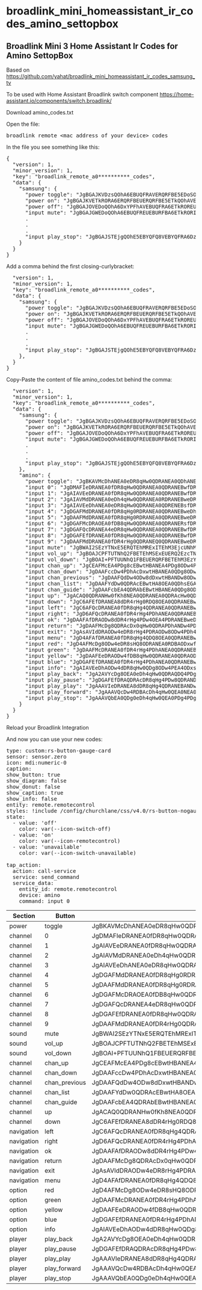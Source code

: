 # broadlink_mini_homeassistant_ir_codes_amino_settopbox
## Broadlink Mini 3 Home Assistant Ir Codes for Amino SettopBox
Based on https://github.com/yahat/broadlink_mini_homeassistant_ir_codes_samsung_tv

To be used with Home Assistant Broadlink switch component https://home-assistant.io/components/switch.broadlink/

Download amino_codes.txt

Open the file: <pre>broadlink_remote_\<mac_address_of_your_device\>_codes</pre>

In the file you see something like this:
<pre>{
  "version": 1,
  "minor_version": 1,
  "key": "broadlink_remote_a0**********_codes",
  "data": {
    "samsung": {
      "power toggle": "JgBGAJKVDzsQOhA6EBUQFRAVERQRFBE5EDoSOBEUERQRFBAVEBURFBE5ERQRFBAVERQRFBEUETkRFBE5ETkRORE5EToQOg8ADQUAAA==",
      "power on": "JgBGAJKVETkRORA6ERQRFBEUERQRFBE5ETkQOhAVEBUQFREUEBUQOhEUERQRORE5EBURFBA6EBUQOhE5EBUQFRA6EDoRFBEADQUAAA==",
      "power off": "JgBGAJOVEDoQOhA6DxYPFhAVEBUQFRA6ETkROREUERQRFBEUEBUQFREUERQRORE5EBUQFRE5ETkRORE5ERUQFRA6DzsPFhAADQUAAA==",
      "input mute": "JgBGAJGWEDoQOhA6EBUQFREUEBURFBA6ETkRORITERQRFBEUEBURORE5ETkROREUERQTEhEUEBYPFhAVEBUQOg87EDoQOg8ADQUAAA==",
      .
      . 
      .
      "input play_stop": "JgBGAJSTEjgQOhE5EBYQFQ8VEBYQFRA6DzsPOxAVEBUPFg8WEBUQFRA6EDoRFBAVERQROg8VEDoRFBEUETkQOhE5EhMQOhAADQUAAA=="
    }
  }
}      
</pre>

Add a comma behind the first closing-curlybracket:
<pre>
  "version": 1,
  "minor_version": 1,
  "key": "broadlink_remote_a0**********_codes",
  "data": {
    "samsung": {
      "power toggle": "JgBGAJKVDzsQOhA6EBUQFRAVERQRFBE5EDoSOBEUERQRFBAVEBURFBE5ERQRFBAVERQRFBEUETkRFBE5ETkRORE5EToQOg8ADQUAAA==",
      "power on": "JgBGAJKVETkRORA6ERQRFBEUERQRFBE5ETkQOhAVEBUQFREUEBUQOhEUERQRORE5EBURFBA6EBUQOhE5EBUQFRA6EDoRFBEADQUAAA==",
      "power off": "JgBGAJOVEDoQOhA6DxYPFhAVEBUQFRA6ETkROREUERQRFBEUEBUQFREUERQRORE5EBUQFRE5ETkRORE5ERUQFRA6DzsPFhAADQUAAA==",
      "input mute": "JgBGAJGWEDoQOhA6EBUQFREUEBURFBA6ETkRORITERQRFBEUEBURORE5ETkROREUERQTEhEUEBYPFhAVEBUQOg87EDoQOg8ADQUAAA==",
      .
      . 
      .
      "input play_stop": "JgBGAJSTEjgQOhE5EBYQFQ8VEBYQFRA6DzsPOxAVEBUPFg8WEBUQFRA6EDoRFBAVERQROg8VEDoRFBEUETkQOhE5EhMQOhAADQUAAA=="
    },
  }
}    
</pre>

Copy-Paste the content of file amino_codes.txt behind the comma:
<pre>
  "version": 1,
  "minor_version": 1,
  "key": "broadlink_remote_a0**********_codes",
  "data": {
    "samsung": {
      "power toggle": "JgBGAJKVDzsQOhA6EBUQFRAVERQRFBE5EDoSOBEUERQRFBAVEBURFBE5ERQRFBAVERQRFBEUETkRFBE5ETkRORE5EToQOg8ADQUAAA==",
      "power on": "JgBGAJKVETkRORA6ERQRFBEUERQRFBE5ETkQOhAVEBUQFREUEBUQOhEUERQRORE5EBURFBA6EBUQOhE5EBUQFRA6EDoRFBEADQUAAA==",
      "power off": "JgBGAJOVEDoQOhA6DxYPFhAVEBUQFRA6ETkROREUERQRFBEUEBUQFREUERQRORE5EBUQFRE5ETkRORE5ERUQFRA6DzsPFhAADQUAAA==",
      "input mute": "JgBGAJGWEDoQOhA6EBUQFREUEBURFBA6ETkRORITERQRFBEUEBURORE5ETkROREUERQTEhEUEBYPFhAVEBUQOg87EDoQOg8ADQUAAA==",
      .
      . 
      .
      "input play_stop": "JgBGAJSTEjgQOhE5EBYQFQ8VEBYQFRA6DzsPOxAVEBUPFg8WEBUQFRA6EDoRFBAVERQROg8VEDoRFBEUETkQOhE5EhMQOhAADQUAAA=="
    },
    "amino": {
      "power toggle": "JgBKAVMcDhANEA0eDR8qHw0QDRANEA0QDhANEBsfDRANEA0QHBANEA0fDRAcHg0RGxANHw0QDRANEA0RGxANHw0QDQAI51cdDRANEA0fDR4rHg0QDRAOEA0QDRANEBweDRANEQ0QGxANEQ0eDRAcHw0QGxAOHg0QDRAOEA0QGxAOHg0QDQAI6FYdDRANEA0fDR4rHg0QDRAOEA0QDRANEBweDRANEQ0QGxANEQ0eDRAcHw0QGxAOHg0QDRANEQ0QGxAOHg0QDQAI51ccDhANEA0eDh4qHw0QDRANEA4QDRANEBweDRANEA4QGxANEA0fDRAcHg4QGxANHw0QDREMEA4QGxEMHw0QDQAI5lgcDhANEA0eDh4qHw0QDRANEA0RDRANEBsfDw4NEA0RGxANEA0fDRAcHg4QGxANHw0QDRANEA4QGxANHw0QDQANBQ==",
      "input 0": "JgDMAFIeDRANEA0fDR8qHw0QDRANEA0QDRANEBwfDRANEA0QHBANEA0QDR8bHw0QHBANHg0QDRENEA0QDRANEA0QDRANAAjpUh4OEA0QDR4NHyofDRANEA0QDRANEQ0QGx8NEA0QDRAcEA0QDRANHxsfDRAcEA0fDRANEA0QDRANEA0QDRANEQ0ACOZWHQ0QDRANHg4eKh8NEA0QDRANEA0RDRAbHw0QDRANEBwQDRANEA0fHB4NEBwQDR8NEA0QDRANEA0QDRANEQ0QDQANBQ==",
      "input 1": "JgAIAVEeDRANEA0fDR8qHw0QDRANEA0QDRANEBwfDRANEA0QHBANEA0eDhAbHw0QHBANHg4QDRANEA0QDRANEA0QHAAI7lcdDRANEA0fDR4qHw0QDRANEQ0QDRANEBweDRANEA0RGxANEA0fDRAcHg0QHBANHw0QDRANEA0QDRANEQ0QGwAI7lUfDRANEA0fDR8qHg4QDRANEA0QDRANEBweDhANEA0QHBANEA0eDhAbHw0QHBANHg0QDRENEA0QDRANEA0QHAAI71YdDRANEA0eDh4qHw0QDRANEA0RDRANEBsfDRANEA0QHBANEA0fDRAcHg0QHBANHw0QDRANEA0QDRANEA0RGwANBQ==",
      "input 2": "JgAIAVMdDRANEA0eDh4qHw0QDRANEA0RDRANEBweDRANEA0QHBANEA0QDR8cHg0QHBANHw0QDRANEA0QDRAOEBsfDQAI5VYeDRANEQ0eDR8qHw0QDRANEA0QDRANEBwfDRANEA0QHBANEA0QDR8bHw0QHBANHg0RDRANEA0QDRANEBweDQAI5VgcDhANEA0eDR8qHw0QDRANEA0QDRAOEBsfDRANEA0QHBANEA0QDR8bHw0QHBANHw0QDRANEA0QDRANEBweDQAI5VYfDRANEA0fDR4rHg0QDRANEA4QDRANEBsfDRANEA0QHBANEA0QDR8cHg0QHBANHw0QDRANEA0QDRANERsfDQANBQ==",
      "input 3": "JgAIAVEeDhANEA0eDR8qHw0QDRANEA0QDRENEBsfDRANEA0QHBANEA0fDRAcHg0QHBANHw0QDRANEA0QDRANEBwQDQAI7lUfDRANEA0fDR8qHg4QDRANEA0QDRANEBweDhANEA0QHBANEA0eDREbHw0QHBANHg0QDhANEA0QDRANEBwQDQAI7VYeDhANEA0eDR8qHw0QDRANEA0QDRENEBsfDRANEA0QHBANEA0fDRAcIAsRGxANHw0QDRANEA0QDRANEBwQDQAI7VgdDRANEA0fDR4rHg0QDRENEA0QDRANEBweDRANEQ0QGxANEA4eDRAcHw0QGxANHw0QDRANEA0RDRANEBsQDQANBQ==",
      "input 4": "JgDGAFMdDRANEA0fDR8qHg0RDRANEA0QDRANEBweDhANEA0QGxENEA0QDR4cHw0QGxENHg0QDRAOEA0QDRAcHg0QDQAI5lUfDRANEA0fDR4rHg0QDhANEA0QDRANEBweDRENEA0QGxANEQ0QDR4cHw0QGxENHg0QDRANEQ0QDRAbHw0QDQAI6lEfDRANEA0fDR4rHg0QDhANEA0QDRANEBweDRAOEA0QGxANEQ0QDR4cHw0QGxAOHg0QDRANEQ0QDRAbHw0QDQANBQ==",
      "input 5": "JgDAAFMdDRANEA0fDR8qHg0RDRANEA0QDRANEBweDRENEA0QGxAOEA0eDRAcHw0QGxAOHg0QDRAOEA0QDRAbHxwACO1WHg4QDRANHg0fKh8NEA0QDRANEA0RDRAbHw0QDRANEBwQDRANHw0QHB4NEBwQDR8NEA0QDRANEA0QHB8bAAjuWBwNEA0RDR4NHyofDRANEA0QDRANEA0RGx8NEA0QDRAcEA0QDR8NEBsfDRAcEA0eDhANEA0QDRANEBweHAANBQ==",
      "input 6": "JgDGAFMcDRAOEA0fDB8qHw0QDRANEA0QDRANERsfDRANEA0QHBANEA0QDR8bHw0QHBANHg4QDRANEA0QDRAcEA0eDgAI5FYfDRANEA0fDR4rHg0QDRANEQ0QDRANEBweDRANEA0QHBANEA0QDR8cHg0QHBANHw0QDRANEA0QDRAcEA0fDQAI5VcdDRANEA0fDR8qHg0RDRANEA0QDRANEBweDRAOEA0QGxANEA4QDR4cHg4QGxANHw0QDRANEA0QDhAbEA0fDQANBQ==",
      "input 7": "JgDGAFQcDRANEA4eDR8qHw0QDRANEA0QDRANEBwfDRANEA0QHBANEA0fDRAbHw0QHBANHw0QDRANEA0QDRAcEA0QDQAI7VYfDRANEA0fDR8qHg4QDRANEA0QDRANEBwfDRANEA0QHBANEA0eDREbHw0QHBANHg0QDhANEA0QDRAcEA0QDQAI71QfDRANEA0eDh4qHw0QDRANEA0QDhANEBsfDRANEA0QHBANEA0fDRAcHg0QHBANHw0QDRANEA0QDRAcEA0QDQANBQ==",
      "input 8": "JgDGAFEfDRANEA0fDR8qHw0QDRANEA0QDRANEBwfDRANEA0QHBANEA0QDR8bHw0QHBANHg4QDRANEA0QHB4NEA0QDgAI5VgcDRANEA4eDR8qHw0QDRANEA0QDRANEBwfDRANEA0QHBANEA0QDR8bHw0QHBANHg4QDRANEA0QHB4NEA0RDQAI5VUfDRANEA0fDR8qHg4QDRANEA0QDRANEBwfDRANEA0QHBANEA0QDR4cHw0QHBANHg0QDRENEA0QGx8NEA0QDQANBQ==",
      "input 9": "JgDAAFMdDRANEA0fDR4rHg0QDRANEQ0QDRANEBweDRANEA4QGxANEA0fDRAcHg4QGxANHw0QDRANEA0RGx8NEBwACO1WHw0QDRANHw0eKh8NEA0QDRENEA0QDRAbHw0QDRANERsQDRANHw0QHB4NERsQDR8NEA0QDRANEBwfDRAbAAjuVR8NEA0QDR8NHyoeDhANEA0QDRANEA0QHB4NEQ0QDRAbEA0RDR4NEBwfDRAbEA0fDRANEA0QDhAbHw0QHAANBQ==",
      "input mute": "JgBWAI2SEzYTNxE5ERQTEhMRExITEhM3EjcUNhMSExITEhMSExITNhE5EzcUNRMSExITEhMSExITEhMRExITNxM3EzYSOBIABkSSkRMSEwAMZZOQExITAA0F",
      "input vol_up": "JgBOAJCPFTUTNhQ2FBETEhMSExEUERQ2EzcTNhUQFBETEhMSExITNhQ2FDYUERMSExEUERQRFBETEhMSEzYUNhQ2FDUVNRQABkKUkBQREwANBQ==",
      "input vol_down": "JgBOAI+PFTUUNhQ1FBEUERQRFBETEhM3EzYUNhMSExITEhMRFBEUNhM3FBETNhQRFBETEhMSExITEhM2FRATNxM2FDYWNBMABkOUjxUQFAANBQ==",
      "input chan_up": "JgCEAFMcEA4PDg8cEBwtHBANEA4PDg8ODw4PDh4cDw4QDRAOHg0QDg8ODxweHBANHw0QHA8OEA0eHQ8NEA4PDg8ODwAI5VYcEA4PDhAbEBwtHBANEA4PDg8ODw4RDB4cEA0QDg8OHg0QDg8ODxweHBANHw0QHA8OEA4dHBANEA4PDg8ODwANBQ==",
      "input chan_down": "JgDAAFccDw4PDhAcDxwtHBANEA0QDg8ODw4PDh4cEA0QDRAOHg0QDg8cEA0eHBANHw0QHBANEA0eHBANEA4PDh4ACO1WHBANEA0QHQ8cLRwQEwoNEA4PDg8ODw0fHA8OEA0QDh0OEA0QGxAOHhwQDR8NEBsQDg8OHhwQDRANEA0fAAjqWRwPDhANEBwPHC0cEA0QDRAODw4PDhANHh0PDRANEA4eDg8ODxwQDR4cEA0fDRAcEA0QDR4cEA0QDg8OHgANBQ==",
      "input chan_previous": "JgDAAFQdDw4ODw8dDxwtHBANDw8ODw8ODw4PDh0dEA4PDg8OHQ4QDg8ODh0dHg8OHQ4QHB4cEA4PDg4PDw4eDg8ACOtYHQ8ODg8PHBAcLRwPDg8ODw4QDg8ODw4eHA8ODw4PDh4ODw4PDhAcHhwQDR4ODx0eHA8ODw4QDRAOHQ4QAAjqWRwPDg8OEBwPHSwcEA4PDg4PDw4PDg4PHhwQDg8ODw4eDg8ODw4PHB4dDw4eDg8cHhwQDg8ODw4PDh4ODwANBQ==",
      "input chan_list": "JgDAAFYdDw0QDRAcEBwtHA8OEA0QDhsEGAUPDh4cEA0QDRANHg4QDRAODxweHBANHw0QGxAOHhweDRAOEBsQDRAACOJZHBANEA0QHA8cLRwQDRAODw4QDRANEA0eHBANEA0QDh4NEA4PDg8dHhsQDh4NEBwQDR8bHw0QDRAcEA0QAAjiWBwQDRAODxwQHC0cEA0QDRANEA0QDg8NHxwQDRANEA4eDRANEA0QHB4cEA0eDhAbEA4eHB4NEA4PHBANEAANBQ==",
      "input chan_guide": "JgDAAFcbEA4QDRAbEBwtHBANEA0QDg8ODw4QDR4cEA0QDg8NHw0QDRAcEA0fGxAOHg0QHB4NEBwQDR8NEBsQDhAACOJZGxANEA0QHBAcLRwQDRANEA0QDg8ODw4eHBANEA0QDR8NEA0QHBANHhwQDR8NEBsfDRAcEA0fDRAbEA0QAAjkVxwQDRAODxwQHC0bEA4QDRANEA0QDg8OHhsQDhANEA0fDRANEBsQDh4cEA0eDhAcHg0QHBANHg4PHBAODwANBQ==",
      "input up": "JgACAQ0QDRANHw0fKh8NEA0QDRANEA0QDRAcHw0QDRANEBwQDRANEA0fGx8NEBwQDR4NEBwfGxANHw0QDRANAAjlVh8NEA0QDR8NHiofDRANEA0QDhANEA0QHB4NEA0QDRAcEA0QDRANHxweDRAcEA0fDRAcHhwQDR8NEA0QDQAI5VUfDRANEA0fDR4rHg0QDRENEA0QDRANEBweDRANEQ0QGxANEA4QDR4cHg4QGxANHw0QHB4cEA0fDRANEA0ABsYSAAIMWB0NEA0QDR8NHiseDRANEQ0QDRANEA0QHB4NEA0QDhAbEA0QDRAOHhweDREbEA0fDRAcHhwQDR8NEA0QDQANBQ==",
      "input down": "JgC6AFEfDRANEA8dDR4rHg0RDQ8OEA0QDRANEBweDRAOEA0QGxENEA0eDRAcHg4QGxAOHg0QHB4cEA0fEA0cAAjtVh4ODw4QDR4OHiofDRANEA0QDg8ODw8PGx8NEA0QDw8bEA0QDx0NEBweDRAcEA0fDRAeHB4ODR4ODxwACO1ZHA0QDRANHw0eKx4ODw4PEQkREA0QDRAcHg4PDhANEBwPDg8OHg4QGx8NEB4NDh4QDR8bHBEMHw0QHAANBQ==",
      "input left": "JgC6AFQcDRANEA0fDR8qHg4QDRANEA0QDRANEBweDg8OEA0PHQ8OEA0QDR4cHw8OHA8OHg0QHB4cEA0fHB4NAAjpVBwODw4QDR4NHyofDRANEA0QDREMEA4QGx8NEA0QDRAcEA0QDRANHxsfDRAcEA0eDg8cHx4NDh4cHg4ACOVYGxAODQ8OHg4eKh8NEA0QDRANEA4PDhAbHw0QDRANEBwQDRANEA0fHB4NEBwQDR4OEBsfHA8OHhweDgANBQ==",
      "input right": "JgD6AFQcDRANEA0fDR4rHg4PDhANEA0QDRANEBweDg8ODw4QGxAODw4eDRAcHg4QGxAOHg0QHB4cEA0fHA8OAAjtWRsODw4QDR4OHiofDRANEA0QDRAODw4PHB8NEA0QDRAcEA0QDR8QDRweDRAcEA0eDhAbHxwQDR4fDQ0ACLcILlkcDRANEA0fDR4rHg0QDg8ODw4QDRANEBweDRAODw4QGxANEA4eDRAcHg4QGxANHw0QHB4cEA0fGxAOAAjtVh4NEA0QDR8NHyoeDhANEA0QDRANEA0QHB4OEA0QDRAcDw4QDR4ODxwfDRAcEA0eDRAcHhwQDh4cEA0ADQU=",
      "input ok": "JgDAAFAfDRAODw8dDR4rHg4PDw4OEA4PDRANEBweDg8OEA4PHA8OEA0eDRAcHw4PHQ4PHQ8OHB8bEA8ODh4PDg4ACOVWHg0QDw8NHg4eKh8NEA0QDRAPDg4PDhAdHQ0QDw4ODxwQDRAOHg0QHB4NEBwQDR8NEBweHBANEA0fDw4NAAjmVR8PDg4PDx0NHyoeDg8OEA0QDRANEA0QHB8NEA0QDRAcDw8PDR4ODxwfDw4cEA0eDRAcHxsQDhANHg8ODgANBQ==",
      "input return": "JgDAAFMcDg8QDRAcDx0qHw0QDRAPDhANDw4PDh4dEA0PDhANHw0QDQ8ODx0eHBANHBAQHBweDRAQDRANDg8fDQ4ACO1ZHA0QDw4QHA8dKh4ODxAODw4QDQ8ODw4fGw4QEA0QDR4ODw4PDg8dHB4PDh4OEBseHQ8ODRANEA8OHBAPAAjsWB0NEBANDR8QGyseDg8QDg8OEA0QDRANHxsODw4QEA0dDhAODw4PHRsfDRAcEA0eHxwQDRANDw4PDhwQEAANBQ==",
      "input exit": "JgAsAVIdDRAODw4eDR8rHg4PDRAODw8ODw4PDh4dDRANEA0QHQ8ODw4eDg8dHQ0QHQ8OHg0QHR0dHR4dHQAI7FYfDg8ODw8dDxwrHg0QDw8NEA4PDg8PDh0dDg8PDw4PHQ4PDw4dDRAeHQ0QHQ4PHQ0QHh0bHxweHQAI7VcdDRAODw4eDR8qHw0QDg8PDg8ODg8PDx0dDw4PDg8OHQ8ODw8dDg8dHQ0QHQ8PHQ4PHR0dHR0eGwAI7lgdDRAPDg8dDR8rHQ0QDw8ODw4PDw4PDh0dDREODw4PHQ8ODw4dDhAdHQ0QHQ8OHQ8OHh0bHx0dHAAI71cdDRANEA4eDR4sHQ0QDw4PDw4PDg8NEBweDRAODw8PHQ4PDg8dDw4dHQ4QHQ4PHQ0QHR0cHxsfHAANBQ==",
      "input menu": "JgD4AFAfDRANEA0fDR8qHg4QDQ8OEA0QDRANEBweDhANEA0QHBANEA0QDR8bHw0QHBANHg4QGx8cHhweDg8OAAjlWBwOEA0QDR4OHiseDRANEA0QDg8OEA0QHB4NEQwQDg8cEA0QDRAOHhweDg8cEA4eDRAcHhweHCAMEA0ACOVZHA8ODRANHw0eKx8NDw4QDRANDw4QDRAcHg4QDRANEBwPDg8OEA0eHB4OEBsQDh4NEBweHB8cHg0QDQAI5VYfDRANEA0fDR4rHg4PDhANEA0QDRANEBweDg8OEA0QHA8OEA0QDR8bHw0RGxANHg0QHB4cHxweDRANAA0F",
      "input red": "JgD4AFMcDg8ODw4eDR8sHQ8ODRANEA0RDBAODxwfDRANEA0QHBANEA0fDRAcHg0QHBANHw0QHA8OHhwQDR8bAAjuVh4PDw0QDR4OHiofDRANEA0QDg8OEA0QGx8NEA0QDREbEA0QDR8NEBweDg8cEA0fDRAcEA0eHBANHxwACO1WHg4PDhANHw0eKh8NEA0QDRANEA4PDhAbHw0QDRANEBwQDRANHw0QHB4NEBwQDR8NEBwPDh4cEA0fGwAI7lkbDhANEA0eDh4rHg0QDRENDw4QDRANEBweDRANEQ0PHBANEA4eDRAcHg4QGxANHw0QHBANHhwQDR8cAA0F",
      "input green": "JgDAAFMcDRANEA0fDR4rHg4PDhANEA0QDRANEBweDhANDw4QHA8OEA0QDR4cHw0QHA8OHg0QHBANHxwPDhANHg0ACOVXHg0QDRAOHg0fKh8NEA0QDRANEA0RDBAcHw0QDRANEBwQDRANEA0fGx8NEBwPDh4ODxwODx8cEA0QDR4OAAjoVRwNEA0QDh4NHyoeDhANEA0QDRANEA0QHB8NEA0QDRAcEA0QDRANHxsfDRAcEA0eDhAbEA4eHBANEA0eDgANBQ==",
      "input yellow": "JgDAAFEeDRAODw4fDB8qHw0QDRANEA0QDRAODxwfDQ8OEA0OHhANEA0eDhAcHg0QHBANHg4QGxAOHhwQDRANEA0ACO5YHA0QDRAOHg0fKh4OEA0QDRANEA0QDRAcHg4QDRANEBwQDRANHg4QGx8NEBwQDR4ODxwQDR8cDw4QDRANAAjtWRsOEA0QDR4OHi0cDRANEA4PDhANEA0QHB4NEA0QDg8cEA0QDR8NEBweDg8cEQwfDRAcDw4eHBANEA0QDgANBQ==",
      "input blue": "JgDGAFEfDRANEA0fDR4rHg4PDhANEA0QDRANEBweDg8OEA0QHA8OEA0QDR4cHw0QHA8OHg0QHBANEA0fDRANEA0QDQAI5VYeDw8NEA0eDx0qHw0QDRANEA0QDhANEBsfDRANEA0QHA8OEA0QDR8cHg0QHBANHw0QHA8OEA0eDg8OEA0QDQAI5lUeDRAODw4eDR8qHg4QDRANEA0QDRANEBweDhANEA0QHBANEA0QDR4cHw0QHBANHg4PHBANEA0fDRANEA0QDgANBQ==",
      "input info": "JgAIAVEeDhAODw4dDR8qHw0QDg8ODw4PEA4ODxsfDRAODw4PHQ8ODw4PDx0cHg0QHQ8OHg0QDg8ODw4PHQ8ODw0QDgAI7lYeDRAODw4eDR4sHQ0QDw4PDw4PDRAODx0dDg8PDw0QHQ4PDg8PDh0cHw4PGxAPHQ0QDw4OEA4PHQ4PDw4PDgAI7lQfDRAODw4eDR8qHg4QDg8ODw4PDg8ODx0dDhAODw4PHQ4PDw0QDh0cHw0QHA8OHg0QDw4PDw4PHQ4PDw4PDgAI7VUfDRAODw8dDR8qHw4PDg8ODw4PDg8ODxwfDg8ODw4PHBAODw4PDh4bHw4PHQ8OHQ0QDw8ODw0QHQ8ODw0QDgANBQ==",
      "input play_back": "JgA2AVYcDg8OEA0eDh4qHw0QDRAQDQ4PDg8ODxwfDRAQDRANHw0PDg0fEA0cHg0QHw0NHw0QDw4eHBweDg8eAAjsWBwODxANEBwPHSseDw4PDg8OEA0PDg8PGx8PDhANDRAfDQ8ODx0NEBweDRAcEA8dDw4NEBweHB4RDBwACPBXGw4PDw8PHA0fKh8QDQ0QDw4QDQ8OEA0fHA8ODRAQDRwQEA0QHA0QHhwQDR4OEBsOEBANHhweHA8OHgAI7FkbDw4PDhAcDR8qHhANEQ0PDhANDRAQDRweDw4RDQ8OHQ4OEA0eDg8eHQ0QHQ8QGxANFQgfHB0dDRAeAAjuVhsOEBANDxwPHSseDw4QDQ0QDw4QDRENHB4QDRANEA0eDhANDx0NEB0dDRAeDg8dEA0PDhweHB4ODxwADQU=",
      "input play_pause": "JgDGAFEfDRAQDRAcDR8qHg4PDw8QDRANDw4PDh4cDg8OEA0QHQ4OEA8ODxweHRANHQ4PHRANDw4cEA0fDw4NEBANDwAI5FcdDRANEA8dDx0sHRANDw4PDg8ODw4NEBwfDw4PDg8OHg4QDQ8ODx0dHRANHQ8NHhANEA4dDhAcDw4PDhANEAAI5FYdDRANEA8dDR8qHg4PDhAPDg8ODRAPDhweDhAPDg8OHQ4OEA8ODR4eHQ0QHBANHg4PDw4fDRAcDRANEA0QDgANBQ==",
      "input play_play": "JgAAAVIeDRANEA8dDR8qHg4QDRANEBANDw4NEB8cDRANEA8OHg4NEA0eDhAbHw0QHBAQGw4PEQ0cHhwQEBsODxAACONZGw4PEA4NHg4eKh8NEA0QEAoQEBANDhAbHw0QEA0NEB4ODRANHw0QHhwPDh8NDR8NEBANHhwcEA8cEA4NAAjlWBwNEBAKFBsQHC0bDhAQDQ0QDw4PDhANHB8NEA8ODRAcEA0QEBsQDhsfDRAeDhAbDg8RDRweHBANHg4PEAAI41YeDRAQDRAcDR4tHA8ODhAPDg8OEA0QDRweDg8QDg8OHA8ODxEbDg8cHw0QHA8OHg8OEA0cHxsQDx0NEBAADQU=",
      "input play_forward": "JgAAAVQcDw4RDBAcDh4qHw0QEA0NEA0QDg8ODx8cDRAPDhANHBAPDhANDx0cHg0QHwoQHw0QDw4fGxweEA4QDRAACOJZHA8OEA0QHA0eKx4NEA8OEA0QDg0QEA0cHg0QEA0PDhwQEA0ODxAcHB4OEB4NDR8NEA0QHB4fHBANDRAQAAjiWB0NEBANEBwNHiseDRAPDhANEQ0QDQ0QHhwPDhANDw4eDg8OEA0PHRweDg8fDRAcDw4QCx4eHB8PDg8ODwAI5FgcDRAPDhAcDR4rHg0QEA0ODxAODRAPDh4cDg8QDQ4PHg4QDRENDR4cHhENHA8QHA0QEA0cHxsfDw4QDRAADQU=",
      "input play_stop": "JgAAAVQbEA0QDg0eDh4qHw0QEA0PDg4PDg8QDRwfDRAQChIOHBAQDQ0fDRAfGw0QHg4QHA0QEA0dDw0eDw4ODxwACO5YHA0QDw4RGw0fKh8PDhANDw4QDQ8ODw4cHw0QEA0QDR4OEA0PHA4QHhwNEBwQEBsODxAOHg0OHg0QDw4eAAjrVh8NEBANDR8NHiseDRAQDQ8OEQ0QDQ0QHhwPDhANDhAbEA4PEBwQDRweDg8eDhAcDRAQDR4ODx0PDhANHgAI7FUeDg8RDQ8cEBwrHg0QEA0QDQ8OEA0QDhweDw4PDhANHBAQDRAcDRAeHA0QHw0QHA0QDw4dDxAbDg8QDR4ADQU="      
    }  
  }
}    
</pre>

Reload your Broadlink Integration

And now you can use your new codes:
<pre>
type: custom:rs-button-gauge-card
sensor: sensor.zero
icon: mdi:numeric-0
caption: 
show_button: true
show_diagram: false
show_donut: false
show_caption: true
show_info: false
entity: remote.remotecontrol
styles: !include /config/churchlane/css/v4.0/rs-button-nogauge.css
state:
  - value: 'off'
    color: var(--icon-switch-off)
  - value: 'on'
    color: var(--icon-remotecontrol)
  - value: 'unavailable'
    color: var(--icon-switch-unavailable)

tap_action:
  action: call-service
  service: send_command
  service_data:
    entity_id: remote.remotecontrol
    device: amino
    command: input 0  
</pre>

| Section | Button | Code |
|---------|--------|------|
|power|toggle|JgBKAVMcDhANEA0eDR8qHw0QDRANEA0QDhANEBsfDRANEA0QHBANEA0fDRAcHg0RGxANHw0QDRANEA0RGxANHw0QDQAI51cdDRANEA0fDR4rHg0QDRAOEA0QDRANEBweDRANEQ0QGxANEQ0eDRAcHw0QGxAOHg0QDRAOEA0QGxAOHg0QDQAI6FYdDRANEA0fDR4rHg0QDRAOEA0QDRANEBweDRANEQ0QGxANEQ0eDRAcHw0QGxAOHg0QDRANEQ0QGxAOHg0QDQAI51ccDhANEA0eDh4qHw0QDRANEA4QDRANEBweDRANEA4QGxANEA0fDRAcHg4QGxANHw0QDREMEA4QGxEMHw0QDQAI5lgcDhANEA0eDh4qHw0QDRANEA0RDRANEBsfDw4NEA0RGxANEA0fDRAcHg4QGxANHw0QDRANEA4QGxANHw0QDQANBQ==|
|channel|0|JgDMAFIeDRANEA0fDR8qHw0QDRANEA0QDRANEBwfDRANEA0QHBANEA0QDR8bHw0QHBANHg0QDRENEA0QDRANEA0QDRANAAjpUh4OEA0QDR4NHyofDRANEA0QDRANEQ0QGx8NEA0QDRAcEA0QDRANHxsfDRAcEA0fDRANEA0QDRANEA0QDRANEQ0ACOZWHQ0QDRANHg4eKh8NEA0QDRANEA0RDRAbHw0QDRANEBwQDRANEA0fHB4NEBwQDR8NEA0QDRANEA0QDRANEQ0QDQANBQ==|
|channel|1|JgAIAVEeDRANEA0fDR8qHw0QDRANEA0QDRANEBwfDRANEA0QHBANEA0eDhAbHw0QHBANHg4QDRANEA0QDRANEA0QHAAI7lcdDRANEA0fDR4qHw0QDRANEQ0QDRANEBweDRANEA0RGxANEA0fDRAcHg0QHBANHw0QDRANEA0QDRANEQ0QGwAI7lUfDRANEA0fDR8qHg4QDRANEA0QDRANEBweDhANEA0QHBANEA0eDhAbHw0QHBANHg0QDRENEA0QDRANEA0QHAAI71YdDRANEA0eDh4qHw0QDRANEA0RDRANEBsfDRANEA0QHBANEA0fDRAcHg0QHBANHw0QDRANEA0QDRANEA0RGwANBQ==|
|channel|2|JgAIAVMdDRANEA0eDh4qHw0QDRANEA0RDRANEBweDRANEA0QHBANEA0QDR8cHg0QHBANHw0QDRANEA0QDRAOEBsfDQAI5VYeDRANEQ0eDR8qHw0QDRANEA0QDRANEBwfDRANEA0QHBANEA0QDR8bHw0QHBANHg0RDRANEA0QDRANEBweDQAI5VgcDhANEA0eDR8qHw0QDRANEA0QDRAOEBsfDRANEA0QHBANEA0QDR8bHw0QHBANHw0QDRANEA0QDRANEBweDQAI5VYfDRANEA0fDR4rHg0QDRANEA4QDRANEBsfDRANEA0QHBANEA0QDR8cHg0QHBANHw0QDRANEA0QDRANERsfDQANBQ==|
|channel|3|JgAIAVEeDhANEA0eDR8qHw0QDRANEA0QDRENEBsfDRANEA0QHBANEA0fDRAcHg0QHBANHw0QDRANEA0QDRANEBwQDQAI7lUfDRANEA0fDR8qHg4QDRANEA0QDRANEBweDhANEA0QHBANEA0eDREbHw0QHBANHg0QDhANEA0QDRANEBwQDQAI7VYeDhANEA0eDR8qHw0QDRANEA0QDRENEBsfDRANEA0QHBANEA0fDRAcIAsRGxANHw0QDRANEA0QDRANEBwQDQAI7VgdDRANEA0fDR4rHg0QDRENEA0QDRANEBweDRANEQ0QGxANEA4eDRAcHw0QGxANHw0QDRANEA0RDRANEBsQDQANBQ==|
|channel|4|JgDGAFMdDRANEA0fDR8qHg0RDRANEA0QDRANEBweDhANEA0QGxENEA0QDR4cHw0QGxENHg0QDRAOEA0QDRAcHg0QDQAI5lUfDRANEA0fDR4rHg0QDhANEA0QDRANEBweDRENEA0QGxANEQ0QDR4cHw0QGxENHg0QDRANEQ0QDRAbHw0QDQAI6lEfDRANEA0fDR4rHg0QDhANEA0QDRANEBweDRAOEA0QGxANEQ0QDR4cHw0QGxAOHg0QDRANEQ0QDRAbHw0QDQANBQ==|
|channel|5|JgDAAFMdDRANEA0fDR8qHg0RDRANEA0QDRANEBweDRENEA0QGxAOEA0eDRAcHw0QGxAOHg0QDRAOEA0QDRAbHxwACO1WHg4QDRANHg0fKh8NEA0QDRANEA0RDRAbHw0QDRANEBwQDRANHw0QHB4NEBwQDR8NEA0QDRANEA0QHB8bAAjuWBwNEA0RDR4NHyofDRANEA0QDRANEA0RGx8NEA0QDRAcEA0QDR8NEBsfDRAcEA0eDhANEA0QDRANEBweHAANBQ==|
|channel|6|JgDGAFMcDRAOEA0fDB8qHw0QDRANEA0QDRANERsfDRANEA0QHBANEA0QDR8bHw0QHBANHg4QDRANEA0QDRAcEA0eDgAI5FYfDRANEA0fDR4rHg0QDRANEQ0QDRANEBweDRANEA0QHBANEA0QDR8cHg0QHBANHw0QDRANEA0QDRAcEA0fDQAI5VcdDRANEA0fDR8qHg0RDRANEA0QDRANEBweDRAOEA0QGxANEA4QDR4cHg4QGxANHw0QDRANEA0QDhAbEA0fDQANBQ==|
|channel|7|JgDGAFQcDRANEA4eDR8qHw0QDRANEA0QDRANEBwfDRANEA0QHBANEA0fDRAbHw0QHBANHw0QDRANEA0QDRAcEA0QDQAI7VYfDRANEA0fDR8qHg4QDRANEA0QDRANEBwfDRANEA0QHBANEA0eDREbHw0QHBANHg0QDhANEA0QDRAcEA0QDQAI71QfDRANEA0eDh4qHw0QDRANEA0QDhANEBsfDRANEA0QHBANEA0fDRAcHg0QHBANHw0QDRANEA0QDRAcEA0QDQANBQ==|
|channel|8|JgDGAFEfDRANEA0fDR8qHw0QDRANEA0QDRANEBwfDRANEA0QHBANEA0QDR8bHw0QHBANHg4QDRANEA0QHB4NEA0QDgAI5VgcDRANEA4eDR8qHw0QDRANEA0QDRANEBwfDRANEA0QHBANEA0QDR8bHw0QHBANHg4QDRANEA0QHB4NEA0RDQAI5VUfDRANEA0fDR8qHg4QDRANEA0QDRANEBwfDRANEA0QHBANEA0QDR4cHw0QHBANHg0QDRENEA0QGx8NEA0QDQANBQ==|
|channel|9|JgDAAFMdDRANEA0fDR4rHg0QDRANEQ0QDRANEBweDRANEA4QGxANEA0fDRAcHg4QGxANHw0QDRANEA0RGx8NEBwACO1WHw0QDRANHw0eKh8NEA0QDRENEA0QDRAbHw0QDRANERsQDRANHw0QHB4NERsQDR8NEA0QDRANEBwfDRAbAAjuVR8NEA0QDR8NHyoeDhANEA0QDRANEA0QHB4NEQ0QDRAbEA0RDR4NEBwfDRAbEA0fDRANEA0QDhAbHw0QHAANBQ==|
|sound|mute|JgBWAI2SEzYTNxE5ERQTEhMRExITEhM3EjcUNhMSExITEhMSExITNhE5EzcUNRMSExITEhMSExITEhMRExITNxM3EzYSOBIABkSSkRMSEwAMZZOQExITAA0F|
|sound|vol_up|JgBOAJCPFTUTNhQ2FBETEhMSExEUERQ2EzcTNhUQFBETEhMSExITNhQ2FDYUERMSExEUERQRFBETEhMSEzYUNhQ2FDUVNRQABkKUkBQREwANBQ==|
|sound|vol_down|JgBOAI+PFTUUNhQ1FBEUERQRFBETEhM3EzYUNhMSExITEhMRFBEUNhM3FBETNhQRFBETEhMSExITEhM2FRATNxM2FDYWNBMABkOUjxUQFAANBQ==|
|channel|chan_up|JgCEAFMcEA4PDg8cEBwtHBANEA4PDg8ODw4PDh4cDw4QDRAOHg0QDg8ODxweHBANHw0QHA8OEA0eHQ8NEA4PDg8ODwAI5VYcEA4PDhAbEBwtHBANEA4PDg8ODw4RDB4cEA0QDg8OHg0QDg8ODxweHBANHw0QHA8OEA4dHBANEA4PDg8ODwANBQ==|
|channel|chan_down|JgDAAFccDw4PDhAcDxwtHBANEA0QDg8ODw4PDh4cEA0QDRAOHg0QDg8cEA0eHBANHw0QHBANEA0eHBANEA4PDh4ACO1WHBANEA0QHQ8cLRwQEwoNEA4PDg8ODw0fHA8OEA0QDh0OEA0QGxAOHhwQDR8NEBsQDg8OHhwQDRANEA0fAAjqWRwPDhANEBwPHC0cEA0QDRAODw4PDhANHh0PDRANEA4eDg8ODxwQDR4cEA0fDRAcEA0QDR4cEA0QDg8OHgANBQ==|
|channel|chan_previous|JgDAAFQdDw4ODw8dDxwtHBANDw8ODw8ODw4PDh0dEA4PDg8OHQ4QDg8ODh0dHg8OHQ4QHB4cEA4PDg4PDw4eDg8ACOtYHQ8ODg8PHBAcLRwPDg8ODw4QDg8ODw4eHA8ODw4PDh4ODw4PDhAcHhwQDR4ODx0eHA8ODw4QDRAOHQ4QAAjqWRwPDg8OEBwPHSwcEA4PDg4PDw4PDg4PHhwQDg8ODw4eDg8ODw4PHB4dDw4eDg8cHhwQDg8ODw4PDh4ODwANBQ==|
|channel|chan_list|JgDAAFYdDw0QDRAcEBwtHA8OEA0QDhsEGAUPDh4cEA0QDRANHg4QDRAODxweHBANHw0QGxAOHhweDRAOEBsQDRAACOJZHBANEA0QHA8cLRwQDRAODw4QDRANEA0eHBANEA0QDh4NEA4PDg8dHhsQDh4NEBwQDR8bHw0QDRAcEA0QAAjiWBwQDRAODxwQHC0cEA0QDRANEA0QDg8NHxwQDRANEA4eDRANEA0QHB4cEA0eDhAbEA4eHB4NEA4PHBANEAANBQ==|
|channel|chan_guide|JgDAAFcbEA4QDRAbEBwtHBANEA0QDg8ODw4QDR4cEA0QDg8NHw0QDRAcEA0fGxAOHg0QHB4NEBwQDR8NEBsQDhAACOJZGxANEA0QHBAcLRwQDRANEA0QDg8ODw4eHBANEA0QDR8NEA0QHBANHhwQDR8NEBsfDRAcEA0fDRAbEA0QAAjkVxwQDRAODxwQHC0bEA4QDRANEA0QDg8OHhsQDhANEA0fDRANEBsQDh4cEA0eDhAcHg0QHBANHg4PHBAODwANBQ==|
|channel|up|JgACAQ0QDRANHw0fKh8NEA0QDRANEA0QDRAcHw0QDRANEBwQDRANEA0fGx8NEBwQDR4NEBwfGxANHw0QDRANAAjlVh8NEA0QDR8NHiofDRANEA0QDhANEA0QHB4NEA0QDRAcEA0QDRANHxweDRAcEA0fDRAcHhwQDR8NEA0QDQAI5VUfDRANEA0fDR4rHg0QDRENEA0QDRANEBweDRANEQ0QGxANEA4QDR4cHg4QGxANHw0QHB4cEA0fDRANEA0ABsYSAAIMWB0NEA0QDR8NHiseDRANEQ0QDRANEA0QHB4NEA0QDhAbEA0QDRAOHhweDREbEA0fDRAcHhwQDR8NEA0QDQANBQ==|
|channel|down|JgC6AFEfDRANEA8dDR4rHg0RDQ8OEA0QDRANEBweDRAOEA0QGxENEA0eDRAcHg4QGxAOHg0QHB4cEA0fEA0cAAjtVh4ODw4QDR4OHiofDRANEA0QDg8ODw8PGx8NEA0QDw8bEA0QDx0NEBweDRAcEA0fDRAeHB4ODR4ODxwACO1ZHA0QDRANHw0eKx4ODw4PEQkREA0QDRAcHg4PDhANEBwPDg8OHg4QGx8NEB4NDh4QDR8bHBEMHw0QHAANBQ==|
|navigation|left|JgC6AFQcDRANEA0fDR8qHg4QDRANEA0QDRANEBweDg8OEA0PHQ8OEA0QDR4cHw8OHA8OHg0QHB4cEA0fHB4NAAjpVBwODw4QDR4NHyofDRANEA0QDREMEA4QGx8NEA0QDRAcEA0QDRANHxsfDRAcEA0eDg8cHx4NDh4cHg4ACOVYGxAODQ8OHg4eKh8NEA0QDRANEA4PDhAbHw0QDRANEBwQDRANEA0fHB4NEBwQDR4OEBsfHA8OHhweDgANBQ==|
|navigation|right|JgD6AFQcDRANEA0fDR4rHg4PDhANEA0QDRANEBweDg8ODw4QGxAODw4eDRAcHg4QGxAOHg0QHB4cEA0fHA8OAAjtWRsODw4QDR4OHiofDRANEA0QDRAODw4PHB8NEA0QDRAcEA0QDR8QDRweDRAcEA0eDhAbHxwQDR4fDQ0ACLcILlkcDRANEA0fDR4rHg0QDg8ODw4QDRANEBweDRAODw4QGxANEA4eDRAcHg4QGxANHw0QHB4cEA0fGxAOAAjtVh4NEA0QDR8NHyoeDhANEA0QDRANEA0QHB4OEA0QDRAcDw4QDR4ODxwfDRAcEA0eDRAcHhwQDh4cEA0ADQU=|
|navigation|ok|JgDAAFAfDRAODw8dDR4rHg4PDw4OEA4PDRANEBweDg8OEA4PHA8OEA0eDRAcHw4PHQ4PHQ8OHB8bEA8ODh4PDg4ACOVWHg0QDw8NHg4eKh8NEA0QDRAPDg4PDhAdHQ0QDw4ODxwQDRAOHg0QHB4NEBwQDR8NEBweHBANEA0fDw4NAAjmVR8PDg4PDx0NHyoeDg8OEA0QDRANEA0QHB8NEA0QDRAcDw8PDR4ODxwfDw4cEA0eDRAcHxsQDhANHg8ODgANBQ==|
|navigation|return|JgDAAFMcDg8QDRAcDx0qHw0QDRAPDhANDw4PDh4dEA0PDhANHw0QDQ8ODx0eHBANHBAQHBweDRAQDRANDg8fDQ4ACO1ZHA0QDw4QHA8dKh4ODxAODw4QDQ8ODw4fGw4QEA0QDR4ODw4PDg8dHB4PDh4OEBseHQ8ODRANEA8OHBAPAAjsWB0NEBANDR8QGyseDg8QDg8OEA0QDRANHxsODw4QEA0dDhAODw4PHRsfDRAcEA0eHxwQDRANDw4PDhwQEAANBQ==|
|navigation|exit|JgAsAVIdDRAODw4eDR8rHg4PDRAODw8ODw4PDh4dDRANEA0QHQ8ODw4eDg8dHQ0QHQ8OHg0QHR0dHR4dHQAI7FYfDg8ODw8dDxwrHg0QDw8NEA4PDg8PDh0dDg8PDw4PHQ4PDw4dDRAeHQ0QHQ4PHQ0QHh0bHxweHQAI7VcdDRAODw4eDR8qHw0QDg8PDg8ODg8PDx0dDw4PDg8OHQ8ODw8dDg8dHQ0QHQ8PHQ4PHR0dHR0eGwAI7lgdDRAPDg8dDR8rHQ0QDw8ODw4PDw4PDh0dDREODw4PHQ8ODw4dDhAdHQ0QHQ8OHQ8OHh0bHx0dHAAI71cdDRANEA4eDR4sHQ0QDw4PDw4PDg8NEBweDRAODw8PHQ4PDg8dDw4dHQ4QHQ4PHQ0QHR0cHxsfHAANBQ==|
|navigation|menu|JgD4AFAfDRANEA0fDR8qHg4QDQ8OEA0QDRANEBweDhANEA0QHBANEA0QDR8bHw0QHBANHg4QGx8cHhweDg8OAAjlWBwOEA0QDR4OHiseDRANEA0QDg8OEA0QHB4NEQwQDg8cEA0QDRAOHhweDg8cEA4eDRAcHhweHCAMEA0ACOVZHA8ODRANHw0eKx8NDw4QDRANDw4QDRAcHg4QDRANEBwPDg8OEA0eHB4OEBsQDh4NEBweHB8cHg0QDQAI5VYfDRANEA0fDR4rHg4PDhANEA0QDRANEBweDg8OEA0QHA8OEA0QDR8bHw0RGxANHg0QHB4cHxweDRANAA0F|
|option|red|JgD4AFMcDg8ODw4eDR8sHQ8ODRANEA0RDBAODxwfDRANEA0QHBANEA0fDRAcHg0QHBANHw0QHA8OHhwQDR8bAAjuVh4PDw0QDR4OHiofDRANEA0QDg8OEA0QGx8NEA0QDREbEA0QDR8NEBweDg8cEA0fDRAcEA0eHBANHxwACO1WHg4PDhANHw0eKh8NEA0QDRANEA4PDhAbHw0QDRANEBwQDRANHw0QHB4NEBwQDR8NEBwPDh4cEA0fGwAI7lkbDhANEA0eDh4rHg0QDRENDw4QDRANEBweDRANEQ0PHBANEA4eDRAcHg4QGxANHw0QHBANHhwQDR8cAA0F|
|option|green|JgDAAFMcDRANEA0fDR4rHg4PDhANEA0QDRANEBweDhANDw4QHA8OEA0QDR4cHw0QHA8OHg0QHBANHxwPDhANHg0ACOVXHg0QDRAOHg0fKh8NEA0QDRANEA0RDBAcHw0QDRANEBwQDRANEA0fGx8NEBwPDh4ODxwODx8cEA0QDR4OAAjoVRwNEA0QDh4NHyoeDhANEA0QDRANEA0QHB8NEA0QDRAcEA0QDRANHxsfDRAcEA0eDhAbEA4eHBANEA0eDgANBQ==|
|option|yellow|JgDAAFEeDRAODw4fDB8qHw0QDRANEA0QDRAODxwfDQ8OEA0OHhANEA0eDhAcHg0QHBANHg4QGxAOHhwQDRANEA0ACO5YHA0QDRAOHg0fKh4OEA0QDRANEA0QDRAcHg4QDRANEBwQDRANHg4QGx8NEBwQDR4ODxwQDR8cDw4QDRANAAjtWRsOEA0QDR4OHi0cDRANEA4PDhANEA0QHB4NEA0QDg8cEA0QDR8NEBweDg8cEQwfDRAcDw4eHBANEA0QDgANBQ==|
|option|blue|JgDGAFEfDRANEA0fDR4rHg4PDhANEA0QDRANEBweDg8OEA0QHA8OEA0QDR4cHw0QHA8OHg0QHBANEA0fDRANEA0QDQAI5VYeDw8NEA0eDx0qHw0QDRANEA0QDhANEBsfDRANEA0QHA8OEA0QDR8cHg0QHBANHw0QHA8OEA0eDg8OEA0QDQAI5lUeDRAODw4eDR8qHg4QDRANEA0QDRANEBweDhANEA0QHBANEA0QDR4cHw0QHBANHg4PHBANEA0fDRANEA0QDgANBQ==|
|option|info|JgAIAVEeDhAODw4dDR8qHw0QDg8ODw4PEA4ODxsfDRAODw4PHQ8ODw4PDx0cHg0QHQ8OHg0QDg8ODw4PHQ8ODw0QDgAI7lYeDRAODw4eDR4sHQ0QDw4PDw4PDRAODx0dDg8PDw0QHQ4PDg8PDh0cHw4PGxAPHQ0QDw4OEA4PHQ4PDw4PDgAI7lQfDRAODw4eDR8qHg4QDg8ODw4PDg8ODx0dDhAODw4PHQ4PDw0QDh0cHw0QHA8OHg0QDw4PDw4PHQ4PDw4PDgAI7VUfDRAODw8dDR8qHw4PDg8ODw4PDg8ODxwfDg8ODw4PHBAODw4PDh4bHw4PHQ8OHQ0QDw8ODw0QHQ8ODw0QDgANBQ==|
|player|play_back|JgA2AVYcDg8OEA0eDh4qHw0QDRAQDQ4PDg8ODxwfDRAQDRANHw0PDg0fEA0cHg0QHw0NHw0QDw4eHBweDg8eAAjsWBwODxANEBwPHSseDw4PDg8OEA0PDg8PGx8PDhANDRAfDQ8ODx0NEBweDRAcEA8dDw4NEBweHB4RDBwACPBXGw4PDw8PHA0fKh8QDQ0QDw4QDQ8OEA0fHA8ODRAQDRwQEA0QHA0QHhwQDR4OEBsOEBANHhweHA8OHgAI7FkbDw4PDhAcDR8qHhANEQ0PDhANDRAQDRweDw4RDQ8OHQ4OEA0eDg8eHQ0QHQ8QGxANFQgfHB0dDRAeAAjuVhsOEBANDxwPHSseDw4QDQ0QDw4QDRENHB4QDRANEA0eDhANDx0NEB0dDRAeDg8dEA0PDhweHB4ODxwADQU=|
|player|play_pause|JgDGAFEfDRAQDRAcDR8qHg4PDw8QDRANDw4PDh4cDg8OEA0QHQ4OEA8ODxweHRANHQ4PHRANDw4cEA0fDw4NEBANDwAI5FcdDRANEA8dDx0sHRANDw4PDg8ODw4NEBwfDw4PDg8OHg4QDQ8ODx0dHRANHQ8NHhANEA4dDhAcDw4PDhANEAAI5FYdDRANEA8dDR8qHg4PDhAPDg8ODRAPDhweDhAPDg8OHQ4OEA8ODR4eHQ0QHBANHg4PDw4fDRAcDRANEA0QDgANBQ==|
|player|play_play|JgAAAVIeDRANEA8dDR8qHg4QDRANEBANDw4NEB8cDRANEA8OHg4NEA0eDhAbHw0QHBAQGw4PEQ0cHhwQEBsODxAACONZGw4PEA4NHg4eKh8NEA0QEAoQEBANDhAbHw0QEA0NEB4ODRANHw0QHhwPDh8NDR8NEBANHhwcEA8cEA4NAAjlWBwNEBAKFBsQHC0bDhAQDQ0QDw4PDhANHB8NEA8ODRAcEA0QEBsQDhsfDRAeDhAbDg8RDRweHBANHg4PEAAI41YeDRAQDRAcDR4tHA8ODhAPDg8OEA0QDRweDg8QDg8OHA8ODxEbDg8cHw0QHA8OHg8OEA0cHxsQDx0NEBAADQU=|
|player|play_forward|JgAAAVQcDw4RDBAcDh4qHw0QEA0NEA0QDg8ODx8cDRAPDhANHBAPDhANDx0cHg0QHwoQHw0QDw4fGxweEA4QDRAACOJZHA8OEA0QHA0eKx4NEA8OEA0QDg0QEA0cHg0QEA0PDhwQEA0ODxAcHB4OEB4NDR8NEA0QHB4fHBANDRAQAAjiWB0NEBANEBwNHiseDRAPDhANEQ0QDQ0QHhwPDhANDw4eDg8OEA0PHRweDg8fDRAcDw4QCx4eHB8PDg8ODwAI5FgcDRAPDhAcDR4rHg0QEA0ODxAODRAPDh4cDg8QDQ4PHg4QDRENDR4cHhENHA8QHA0QEA0cHxsfDw4QDRAADQU=|
|player|play_stop|JgAAAVQbEA0QDg0eDh4qHw0QEA0PDg4PDg8QDRwfDRAQChIOHBAQDQ0fDRAfGw0QHg4QHA0QEA0dDw0eDw4ODxwACO5YHA0QDw4RGw0fKh8PDhANDw4QDQ8ODw4cHw0QEA0QDR4OEA0PHA4QHhwNEBwQEBsODxAOHg0OHg0QDw4eAAjrVh8NEBANDR8NHiseDRAQDQ8OEQ0QDQ0QHhwPDhANDhAbEA4PEBwQDRweDg8eDhAcDRAQDR4ODx0PDhANHgAI7FUeDg8RDQ8cEBwrHg0QEA0QDQ8OEA0QDhweDw4PDhANHBAQDRAcDRAeHA0QHw0QHA0QDw4dDxAbDg8QDR4ADQU=|
